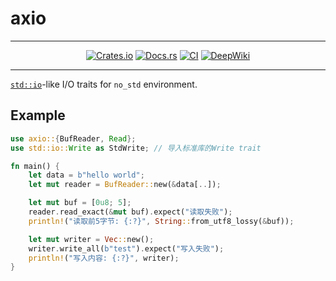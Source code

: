 # axio

---

<div align="center">

[![Crates.io](https://img.shields.io/crates/v/axio)](https://crates.io/crates/axio)
[![Docs.rs](https://docs.rs/axio/badge.svg)](https://docs.rs/axio)
[![CI](https://github.com/arceos-org/axio/actions/workflows/ci.yml/badge.svg?branch=main)](https://github.com/arceos-org/axio/actions/workflows/ci.yml)
[![DeepWiki](https://img.shields.io/badge/DeepWiki-docs-8A2BE2)](https://deepwiki.org/arceos-org/axio)

</div>

---

[`std::io`][1]-like I/O traits for `no_std` environment.

[1]: https://doc.rust-lang.org/std/io/index.html

## Example

```rust
use axio::{BufReader, Read};
use std::io::Write as StdWrite; // 导入标准库的Write trait

fn main() {
    let data = b"hello world";
    let mut reader = BufReader::new(&data[..]);

    let mut buf = [0u8; 5];
    reader.read_exact(&mut buf).expect("读取失败");
    println!("读取前5字节: {:?}", String::from_utf8_lossy(&buf));

    let mut writer = Vec::new();
    writer.write_all(b"test").expect("写入失败");
    println!("写入内容: {:?}", writer);
}
```
